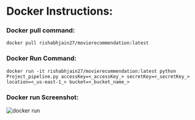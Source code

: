 # Docker Instructions:

### Docker pull command:  
```
docker pull rishabhjain27/movierecommendation:latest
```

### Docker Run Command: 
```
docker run -it rishabhjain27/movierecommendation:latest python Project_pipeline.py accessKey=<_accessKey_> secretKey=<_secretKey_> location=<_us-east-1_> bucket=<_bucket_name_>
```

### Docker run Screenshot:
![docker run](https://github.com/rishabhbjain/Movie-Recommendation-System/Docker/docker_proj.png)
